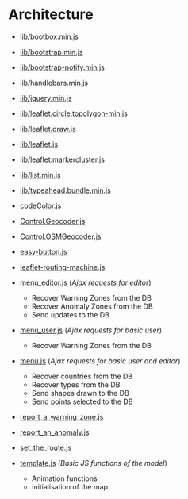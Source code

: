 # Architecture
* [lib/bootbox.min.js](lib/bootbox.min.js)
* [lib/bootstrap.min.js](lib/bootstrap.min.js)
* [lib/bootstrap-notify.min.js](lib/bootstrap-notify.min.js)
* [lib/handlebars.min.js](lib/handlebars.min.js)
* [lib/jquery.min.js](lib/jquery.min.js)
* [lib/leaflet.circle.topolygon-min.js](lib/leaflet.circle.topolygon-min.js)
* [lib/leaflet.draw.js](lib/leaflet.draw.js)
* [lib/leaflet.js](lib/leaflet.js)
* [lib/leaflet.markercluster.js](lib/leaflet.markercluster.js)
* [lib/list.min.js](lib/list.min.js)
* [lib/typeahead.bundle.min.js](lib/typeahead.bundle.min.js)


* [codeColor.js](codeColor.js)
* [Control.Geocoder.js](Control.Geocoder.js)
* [Control.OSMGeocoder.js](Control.OSMGeocoder.js)
* [easy-button.js](easy-button.js)
* [leaflet-routing-machine.js](leaflet-routing-machine.js)
* [menu_editor.js](menu_editor.js) (*Ajax requests for editor*)
  * Recover Warning Zones from the DB
  * Recover Anomaly Zones from the DB
  * Send updates to the DB
* [menu_user.js](menu_user.js) (*Ajax requests for basic user*)
  * Recover Warning Zones from the DB
* [menu.js](menu.js) (*Ajax requests for basic user and editor*)
  * Recover countries from the DB
  * Recover types from the DB
  * Send shapes drawn to the DB
  * Send points selected to the DB
* [report_a_warning_zone.js](report_a_warning_zone.js)
* [report_an_anomaly.js](report_an_anomaly.js)
* [set_the_route.js](set_the_route.js)
* [template.js](template.js) (*Basic JS functions of the model*)
  * Animation functions
  * Initialisation of the map

